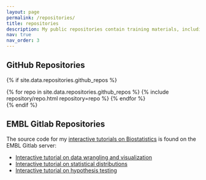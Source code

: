 ```yaml
---
layout: page
permalink: /repositories/
title: repositories
description: My public repositories contain training materials, including carpentries lessons and interactive tutorials.
nav: true
nav_order: 3
---
```


<!--
## GitHub users

{% if site.data.repositories.github_users %}
<div class="repositories d-flex flex-wrap flex-md-row flex-column justify-content-between align-items-center">
  {% for user in site.data.repositories.github_users %}
    {% include repository/repo_user.html username=user %}
  {% endfor %}
</div>

---

{% if site.repo_trophies.enabled %}
{% for user in site.data.repositories.github_users %}
  {% if site.data.repositories.github_users.size > 1 %}
  <h4>{{ user }}</h4>
  {% endif %}
  <div class="repositories d-flex flex-wrap flex-md-row flex-column justify-content-between align-items-center">
  {% include repository/repo_trophies.html username=user %}
  </div>

  ---

{% endfor %}
{% endif %}
{% endif %}
-->
## GitHub Repositories

{% if site.data.repositories.github_repos %}
<div class="repositories d-flex flex-wrap flex-md-row flex-column justify-content-between align-items-center">
  {% for repo in site.data.repositories.github_repos %}
    {% include repository/repo.html repository=repo %}
  {% endfor %}
</div>
{% endif %}


## EMBL Gitlab Repositories
The source code for my [interactive tutorials on Biostatistics]((https://www.ebi.ac.uk/training/online/courses/biostatistics-introduction/)) is found on the EMBL Gitlab server:

- [Interactive tutorial on data wrangling and visualization](https://git.embl.de/kaspar/learnr-project)  
- [Interactive tutorial on statistical distributions](https://git.embl.de/kaspar/csda-tutorial-distributions)   
- [Interactive tutorial on hypothesis testing](https://git.embl.de/kaspar/csda-tutorial-03-testing)  
